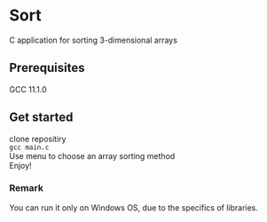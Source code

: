 # Sort
C application for sorting 3-dimensional arrays
## Prerequisites
GCC 11.1.0
## Get started
clone repositiry \
`
gcc main.c
` \
Use menu to choose an array sorting method \
Enjoy!
### Remark
You can run it only on Windows OS, due to the specifics of libraries.
